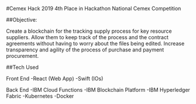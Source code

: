 #Cemex Hack 2019
4th Place in Hackathon National Cemex Competition

##Objective:

Create a blockchain for the tracking supply process for key resource suppliers.
Allow them to keep track of the process and the contract agreements without having to worry about the files being edited.
Increase transparency and agility of the process of purchase and payment procurement.

##Tech Used

Front End
-React (Web App)
-Swift (IOs)

Back End
-IBM Cloud Functions
-IBM Blockchain Platform
-IBM Hyperledger Fabric
-Kubernetes
-Docker
